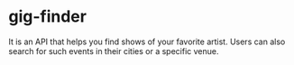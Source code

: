 # gig-finder
It is an API that helps you find shows of your favorite artist. Users can also search for such events in their cities or a specific venue.
